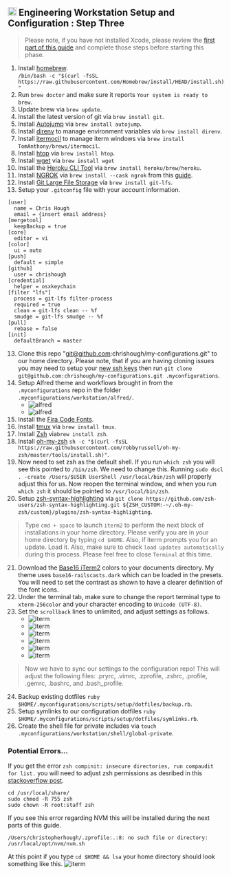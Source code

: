 ## <img src="https://raw.githubusercontent.com/chrishough/my-configurations/master/graphics/documentation/readmes/download.svg" height="20"> Engineering Workstation Setup and Configuration : Step Three

> Please note, if you have not installed Xcode, please review the [first part of this guide](/guides/step_one_core.md) and complete those steps before starting this phase.

1. Install [homebrew](http://brew.sh/).    
`/bin/bash -c "$(curl -fsSL https://raw.githubusercontent.com/Homebrew/install/HEAD/install.sh)"`
2. Run `brew doctor` and make sure it reports `Your system is ready to brew`.
3. Update brew via `brew update`.
4. Install the latest version of git via `brew install git`.
5. Install [Autojump](https://github.com/wting/autojump) via `brew install autojump`.
6. Install [direnv](http://direnv.net/) to manage environment variables via `brew install direnv`.
7. Install [itermocil](https://github.com/TomAnthony/itermocil) to manage iterm windows via `brew install TomAnthony/brews/itermocil`.
8. Install [htop](http://hisham.hm/htop/) via `brew install htop`.
9. Install [wget](https://www.gnu.org/software/wget/) via `brew install wget`
10. Install the [Heroku CLI Tool](https://devcenter.heroku.com/articles/heroku-cli) via `brew install heroku/brew/heroku`.  
11. Install [NGROK](https://ngrok.com/) via `brew install --cask ngrok` from this [guide](https://gist.github.com/wosephjeber/aa174fb851dfe87e644e).  
12. Install [Git Large File Storage](https://git-lfs.github.com/) via `brew install git-lfs`.
13. Setup your `.gitconfig` file with your account information.
```
[user]
  name = Chris Hough
  email = {insert email address}
[mergetool]
  keepBackup = true
[core]
  editor = vi
[color]
  ui = auto
[push]
  default = simple
[github]
  user = chrishough
[credential]
  helper = osxkeychain
[filter "lfs"]
  process = git-lfs filter-process
  required = true
  clean = git-lfs clean -- %f
  smudge = git-lfs smudge -- %f
[pull]
  rebase = false
[init]
  defaultBranch = master
```
13. Clone this repo "git@github.com:chrishough/my-configurations.git" to our home directory. Please note, that if 
you are having cloning issues you may 
need to setup your [new ssh keys](https://help.github.com/enterprise/11.10.340/user/articles/generating-ssh-keys/) 
then run `git clone git@github.com:chrishough/my-configurations.git .myconfigurations`.
14. Setup Alfred theme and workflows brought in from the `.myconfigurations` repo in the folder `.myconfigurations/workstation/alfred/`.  
    * ![alfred](https://raw.githubusercontent.com/chrishough/my-configurations/master/graphics/documentation/guides/alfred/alfred1.png)  
    * ![alfred](https://raw.githubusercontent.com/chrishough/my-configurations/master/graphics/documentation/guides/alfred/alfred2.png)  
15. Install the [Fira Code Fonts](https://fonts.google.com/specimen/Fira+Code).
16. Install [tmux](https://github.com/tmux/tmux/wiki) via `brew install tmux`.
17. Install [Zsh](http://www.zsh.org/) via`brew install zsh`.
18. Install [oh-my-zsh](https://github.com/robbyrussell/oh-my-zsh) `sh -c "$(curl -fsSL https://raw.githubusercontent.com/robbyrussell/oh-my-zsh/master/tools/install.sh)"`.
19. Now need to set zsh as the default shell.  If you run `which zsh` you will see this pointed to `/bin/zsh`. We need to change this.  Running `sudo dscl . -create /Users/$USER UserShell /usr/local/bin/zsh` will properly adjust this for us. Now reopen the terminal window, and when you run `which zsh` it should be pointed to `/usr/local/bin/zsh`.
20. Setup [zsh-syntax-highlighting](https://github.com/zsh-users/zsh-syntax-highlighting/blob/master/INSTALL.md) via 
`git clone https://github.com/zsh-users/zsh-syntax-highlighting.git ${ZSH_CUSTOM:-~/.oh-my-zsh/custom}/plugins/zsh-syntax-highlighting`.

> Type `cmd + space` to launch `iterm2` to perform the next block of installations in your home directory. Please verify you are in your home directory by typing `cd $HOME`.  Also, if iterm prompts you for an update. Load it.  Also, make sure to check `load updates automatically` during this process.  Please feel free to close `Terminal` at this time.

21. Download the [Base16 iTerm2](https://github.com/chriskempson/base16-iterm2) colors to your documents directory. My theme uses `base16-railscasts.dark` which can be loaded in the presets.  You will need to set the contrast as shown to have a clearer definition of the font icons.
22. Under the terminal tab, make sure to change the report terminal type to `xterm-256color` and your character encoding to `Unicode (UTF-8)`. 
23. Set the `scrollback` lines to unlimited, and adjust settings as follows.
    * ![iterm](https://raw.githubusercontent.com/chrishough/my-configurations/master/graphics/documentation/guides/iterm/iterm1.png)
    * ![iterm](https://raw.githubusercontent.com/chrishough/my-configurations/master/graphics/documentation/guides/iterm/iterm2.png)
    * ![iterm](https://raw.githubusercontent.com/chrishough/my-configurations/master/graphics/documentation/guides/iterm/iterm3.png)
    * ![iterm](https://raw.githubusercontent.com/chrishough/my-configurations/master/graphics/documentation/guides/iterm/iterm4.png)
    * ![iterm](https://raw.githubusercontent.com/chrishough/my-configurations/master/graphics/documentation/guides/iterm/iterm5.png)
    * ![iterm](https://raw.githubusercontent.com/chrishough/my-configurations/master/graphics/documentation/guides/iterm/iterm6.png)

> Now we have to sync our settings to the configuration repo! This will adjust the following files: .pryrc, .vimrc, .zprofile, .zshrc, .profile, .gemrc, .bashrc, and .bash_profile.

24. Backup existing dotfiles `ruby $HOME/.myconfigurations/scripts/setup/dotfiles/backup.rb`.
25. Setup symlinks to our configuration dotfiles `ruby $HOME/.myconfigurations/scripts/setup/dotfiles/symlinks.rb`.
26. Create the shell file for private includes via `touch .myconfigurations/workstation/shell/global-private`.

### Potential Errors...

If you get the error `zsh compinit: insecure directories, run compaudit for list.` you will need to adjust zsh permissions as desribed in this [stackoverflow post](http://stackoverflow.com/questions/13762280/zsh-compinit-insecure-directories).
```
cd /usr/local/share/
sudo chmod -R 755 zsh
sudo chown -R root:staff zsh
```

If you see this error regarding NVM this will be installed during the next parts of this guide.
```
/Users/christopherhough/.zprofile:.:8: no such file or directory: /usr/local/opt/nvm/nvm.sh
```

At this point if you type `cd $HOME && lsa` your home directory should look something like this.
![iterm](https://raw.githubusercontent.com/chrishough/my-configurations/master/graphics/documentation/guides/iterm/user_directory.png)